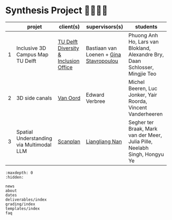 # Synthesis Project 👩‍🔧👨‍🔧


|    | projet | client(s) | supervisors(s) | students |
|----|--------|-----------|----------------|----------|
| 1  | Inclusive 3D Campus Map TU Delft | [TU Delft Diversity & Inclusion Office](https://www.tudelft.nl/en/about-tu-delft/strategy/diversity-inclusion/contacts-network) | Bastiaan van Loenen + [Gina Stavropoulou](https://3d.bk.tudelft.nl/gstavropoulou/) | Phuong Anh Ho, Lars van Blokland, Alexandre Bry, Daan Schlosser, Mingjie Teo |
| 2  | 3D side canals | [Van Oord](https://www.vanoord.com/) | Edward Verbree | Michel Beeren, Luc Jonker, Yair Roorda, Vincent Vanderheeren  |
| 3  | Spatial Understanding via Multimodal LLM | [Scanplan](https://www.scanplan.com) | [Liangliang Nan](https://3d.bk.tudelft.nl/liangliang) | Segher ter Braak, Mark van der Meer, Julia Pille, Neelabh Singh, Hongyu Ye |



```{toctree}
:maxdepth: 0
:hidden:

news
about
dates
deliverables/index
grading/index
templates/index
faq
```
